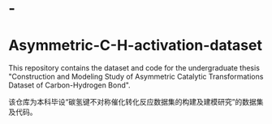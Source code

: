 # -
# Asymmetric-C-H-activation-dataset
This repository contains the dataset and code for the undergraduate thesis "Construction and Modeling Study of Asymmetric Catalytic Transformations Dataset of Carbon-Hydrogen Bond".

该仓库为本科毕设“碳氢键不对称催化转化反应数据集的构建及建模研究”的数据集及代码。
